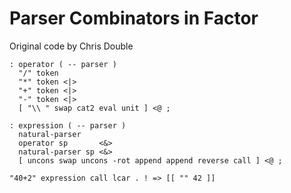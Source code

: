 # Parser Combinators in Factor

Original code by Chris Double

```factor
: operator ( -- parser )
  "/" token 
  "*" token <|>
  "+" token <|>
  "-" token <|>
  [ "\\ " swap cat2 eval unit ] <@ ;

: expression ( -- parser )
  natural-parser 
  operator sp       <&>  
  natural-parser sp <&> 
  [ uncons swap uncons -rot append append reverse call ] <@ ;

"40+2" expression call lcar . ! => [[ "" 42 ]]
```
